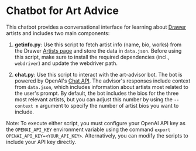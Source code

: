 # Chatbot for Art Advice

This chatbot provides a conversational interface for learning about [Drawer](https://drawer.nyc/) artists and includes two main components:

1. **getinfo.py**: Use this script to fetch artist info (name, bio, works) from the Drawer [Artists page](https://drawer.nyc/artists/) and store the data in `data.json`. Before using this script, make sure to install the required dependencies (incl., `webdriver`) and update the webdriver path.

2. **chat.py**: Use this script to interact with the art-advisor bot. The bot is powered by OpenAI's [Chat API](https://platform.openai.com/docs/api-reference/chat). The advisor's responses include context from `data.json`, which includes information about artists most related to the user's prompt. By default, the bot includes the bios for the three most relevant artists, but you can adjust this number by using the `--context n` argument to specify the number of artist bios you want to include.

Note: To execute either script, you must configure your OpenAI API key as the `OPENAI_API_KEY` environment variable using the command `export OPENAI_API_KEY=<YOUR_API_KEY>`. Alternatively, you can modify the scripts to include your API key directly.